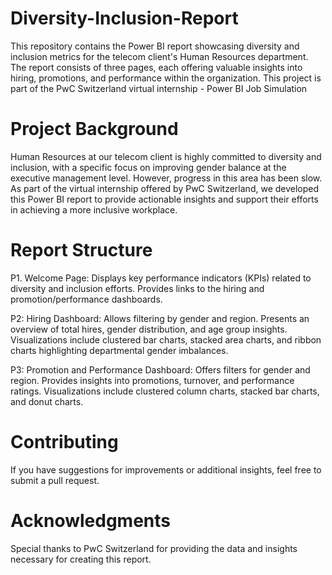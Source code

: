 # Diversity-Inclusion-Report
This repository contains the Power BI report showcasing diversity and inclusion metrics for the telecom client's Human Resources department. The report consists of three pages, each offering valuable insights into hiring, promotions, and performance within the organization.
This project is part of the PwC Switzerland virtual internship - Power BI Job Simulation

# Project Background

Human Resources at our telecom client is highly committed to diversity and inclusion, with a specific focus on improving gender balance at the executive management level. However, progress in this area has been slow. As part of the virtual internship offered by PwC Switzerland, we developed this Power BI report to provide actionable insights and support their efforts in achieving a more inclusive workplace.

# Report Structure
P1. Welcome Page:
Displays key performance indicators (KPIs) related to diversity and inclusion efforts.
Provides links to the hiring and promotion/performance dashboards.

P2: Hiring Dashboard:
Allows filtering by gender and region.
Presents an overview of total hires, gender distribution, and age group insights.
Visualizations include clustered bar charts, stacked area charts, and ribbon charts highlighting departmental gender imbalances.

P3: Promotion and Performance Dashboard:
Offers filters for gender and region.
Provides insights into promotions, turnover, and performance ratings.
Visualizations include clustered column charts, stacked bar charts, and donut charts.

# Contributing
If you have suggestions for improvements or additional insights, feel free to submit a pull request.    

# Acknowledgments
Special thanks to PwC Switzerland for providing the data and insights necessary for creating this report.
